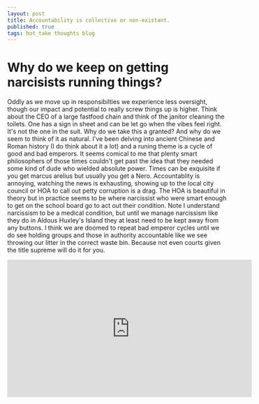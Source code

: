 ```yaml
---
layout: post
title: Accountability is collective or non-existant. 
published: true
tags: hot_take thoughts blog
---
```


# Why do we keep on getting narcisists running things? 

Oddly as we move up in responsibilties we experience less oversight, though our impact and potential to really screw things up is higher. Think about the CEO of a large fastfood chain and think of the janitor cleaning the toilets. One has a sign in sheet and can be let go when the vibes feel right. It's not the one in the suit. Why do we take this a granted? And why do we seem to think of it as natural. I've been delving into ancient Chinese and Roman history (I do think about it a lot)  and a runing theme is a cycle of good and bad emperors. It seems comical to me that plenty smart philosophers of those times couldn't get past the idea that they needed some kind of dude who wielded absolute power. Times can be exquisite if you get marcus arelius but usually you get a Nero. Accountablity is annoying, watching the news is exhausting, showing up to the local city council or HOA to call out petty corruption is a drag. The HOA is beautiful in theory but in practice seems to be where narcissist who were smart enough to get on the school board go to act out their condition. Note I understand narcissism to be a medical condition, but until we manage narcissism like they do in Aldous Huxley's Island they at least need to be kept away from any buttons. I think we are doomed to repeat bad emperor cycles until we do see holding groups and those in authority accountable like we see throwing our litter in the correct waste bin. Because not even courts given the title supreme will do it for you. 

<iframe width="560" height="315" src="https://www.youtube.com/embed/rlg-MXR5amQ?si=seiQjneoe-lDcSQ5" title="YouTube video player" frameborder="0" allow="accelerometer; autoplay; clipboard-write; encrypted-media; gyroscope; picture-in-picture; web-share" referrerpolicy="strict-origin-when-cross-origin" allowfullscreen></iframe>